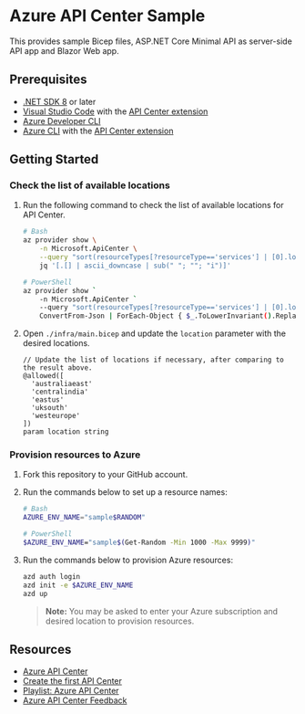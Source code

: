 # Azure API Center Sample

This provides sample Bicep files, ASP.NET Core Minimal API as server-side API app and Blazor Web app.

## Prerequisites

- [.NET SDK 8](https://dotnet.microsoft.com/download/dotnet/8.0) or later
- [Visual Studio Code](https://code.visualstudio.com/) with the [API Center extension](https://marketplace.visualstudio.com/items?itemName=apidev.azure-api-center)
- [Azure Developer CLI](https://learn.microsoft.com/azure/developer/azure-developer-cli/overview)
- [Azure CLI](https://learn.microsoft.com/cli/azure/what-is-azure-cli) with the [API Center extension](https://github.com/Azure/azure-cli-extensions/tree/main/src/apic-extension)

## Getting Started

### Check the list of available locations

1. Run the following command to check the list of available locations for API Center.

    ```bash
    # Bash
    az provider show \
        -n Microsoft.ApiCenter \
        --query "sort(resourceTypes[?resourceType=='services'] | [0].locations[? !(ends_with(@, 'EUAP'))])" | \
        jq '[.[] | ascii_downcase | sub(" "; ""; "i")]'

    # PowerShell
    az provider show `
        -n Microsoft.ApiCenter `
        --query "sort(resourceTypes[?resourceType=='services'] | [0].locations[? !(ends_with(@, 'EUAP'))])" | `
        ConvertFrom-Json | ForEach-Object { $_.ToLowerInvariant().Replace(" ", "") } | ConvertTo-Json
    ```

1. Open `./infra/main.bicep` and update the `location` parameter with the desired locations.

    ```bicep
    // Update the list of locations if necessary, after comparing to the result above.
    @allowed([
      'australiaeast'
      'centralindia'
      'eastus'
      'uksouth'
      'westeurope'
    ])
    param location string
    ```

### Provision resources to Azure

1. Fork this repository to your GitHub account.
2. Run the commands below to set up a resource names:

    ```bash
    # Bash
    AZURE_ENV_NAME="sample$RANDOM"
 
    # PowerShell
    $AZURE_ENV_NAME="sample$(Get-Random -Min 1000 -Max 9999)"
    ```

3. Run the commands below to provision Azure resources:

    ```bash
    azd auth login
    azd init -e $AZURE_ENV_NAME
    azd up
    ```

   > **Note:** You may be asked to enter your Azure subscription and desired location to provision resources.

## Resources

- [Azure API Center](https://learn.microsoft.com/azure/api-center/overview)
- [Create the first API Center](https://learn.microsoft.com/azure/api-center/set-up-api-center)
- [Playlist: Azure API Center](https://www.youtube.com/playlist?list=PLI7iePan8aH75Qz8h4yQBEC-uS339CUyi)
- [Azure API Center Feedback](https://github.com/Azure/api-center-preview)
